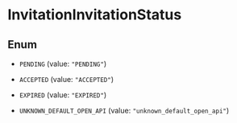 

# InvitationInvitationStatus

## Enum


* `PENDING` (value: `"PENDING"`)

* `ACCEPTED` (value: `"ACCEPTED"`)

* `EXPIRED` (value: `"EXPIRED"`)

* `UNKNOWN_DEFAULT_OPEN_API` (value: `"unknown_default_open_api"`)



